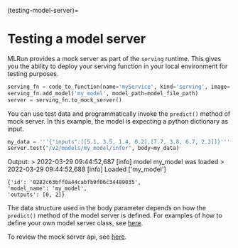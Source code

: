 (testing-model-server)=
# Testing a model server

MLRun provides a mock server as part of the `serving` runtime. This gives you the ability to deploy your serving function in your local environment for testing purposes.

```python
serving_fn = code_to_function(name='myService', kind='serving', image='mlrun/mlrun')
serving_fn.add_model('my_model', model_path=model_file_path)
server = serving_fn.to_mock_server()
```

You can use test data and programmatically invoke the `predict()` method of mock server. In this example, the model is expecting a python dictionary as input.

```python
my_data = '''{"inputs":[[5.1, 3.5, 1.4, 0.2],[7.7, 3.8, 6.7, 2.2]]}'''
server.test("/v2/models/my_model/infer", body=my_data)
```

Output:
    > 2022-03-29 09:44:52,687 [info] model my_model was loaded
    > 2022-03-29 09:44:52,688 [info] Loaded ['my_model']

    {'id': '0282c63bff0a44cabfb9f06c34489035',
    'model_name': 'my_model',
    'outputs': [0, 2]}


The data structure used in the body parameter depends on how the `predict()` method of the model server is defined. For examples of how to define your own model server class, see [here](custom-model-serving-class.html#predict-method).

To review the mock server api, see [here](../api/mlrun.runtimes.html#mlrun.runtimes.ServingRuntime.to_mock_server).